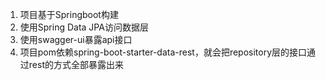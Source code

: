 1. 项目基于Springboot构建
2. 使用Spring Data JPA访问数据层
3. 使用swagger-ui暴露api接口
4. 项目pom依赖spring-boot-starter-data-rest，就会把repository层的接口通过rest的方式全部暴露出来